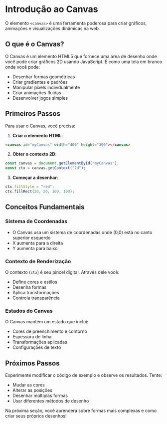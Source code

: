 # Introdução ao Canvas

O elemento `<canvas>` é uma ferramenta poderosa para criar gráficos, animações e visualizações dinâmicas na web.

## O que é o Canvas?

O Canvas é um elemento HTML5 que fornece uma área de desenho onde você pode criar gráficos 2D usando JavaScript. É como uma tela em branco onde você pode:

- Desenhar formas geométricas
- Criar gradientes e padrões
- Manipular pixels individualmente
- Criar animações fluidas
- Desenvolver jogos simples

## Primeiros Passos

Para usar o Canvas, você precisa:

1. **Criar o elemento HTML**:
```html
<canvas id="myCanvas" width="400" height="300"></canvas>
```

2. **Obter o contexto 2D**:
```javascript
const canvas = document.getElementById("myCanvas");
const ctx = canvas.getContext("2d");
```

3. **Começar a desenhar**:
```javascript
ctx.fillStyle = "red";
ctx.fillRect(20, 20, 100, 100);
```

## Conceitos Fundamentais

### Sistema de Coordenadas
- O Canvas usa um sistema de coordenadas onde (0,0) está no canto superior esquerdo
- X aumenta para a direita
- Y aumenta para baixo

### Contexto de Renderização
O contexto (`ctx`) é seu pincel digital. Através dele você:
- Define cores e estilos
- Desenha formas
- Aplica transformações
- Controla transparência

### Estados do Canvas
O Canvas mantém um estado que inclui:
- Cores de preenchimento e contorno
- Espessura de linha
- Transformações aplicadas
- Configurações de texto

## Próximos Passos

Experimente modificar o código de exemplo e observe os resultados. Tente:
- Mudar as cores
- Alterar as posições
- Desenhar múltiplas formas
- Usar diferentes métodos de desenho

Na próxima seção, você aprenderá sobre formas mais complexas e como criar seus próprios desenhos!
